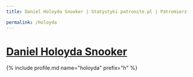```yaml
---
title: Daniel Holoyda Snooker | Statystyki patronite.pl | Patromierz

permalink: /holoyda
---
```


# [Daniel Holoyda Snooker](https://patronite.pl/holoyda)

{% include profile.md name="holoyda" prefix="h" %}
